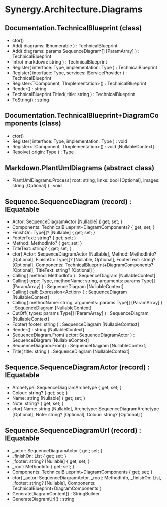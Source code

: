 ﻿# Synergy.Architecture.Diagrams

## Documentation.TechnicalBlueprint (class)
 - ctor()
 - Add(
     diagrams: IEnumerable<SequenceDiagram>
   ) : TechnicalBlueprint
 - Add(
     diagrams: params SequenceDiagram[] [ParamArray]
   ) : TechnicalBlueprint
 - Intro(
     markdown: string
   ) : TechnicalBlueprint
 - Register(
     interface: Type,
     implementation: Type
   ) : TechnicalBlueprint
 - Register(
     interface: Type,
     services: IServiceProvider
   ) : TechnicalBlueprint
 - Register<TComponent, TImplementation>() : TechnicalBlueprint
 - Render() : string
 - TechnicalBlueprint.Titled(
     title: string
   ) : TechnicalBlueprint
 - ToString() : string

## Documentation.TechnicalBlueprint+DiagramComponents (class)
 - ctor()
 - Register(
     interface: Type,
     implementation: Type
   ) : void
 - Register<TComponent, TImplementation>() : void [NullableContext]
 - Resolve(
     origin: Type
   ) : Type

## Markdown.PlantUmlDiagrams (abstract class)
 - PlantUmlDiagrams.Process(
     root: string,
     links: bool [Optional],
     images: string [Optional]
   ) : void

## Sequence.SequenceDiagram (record) : IEquatable<SequenceDiagram>
 - Actor: SequenceDiagramActor [Nullable] { get; set; }
 - Components: TechnicalBlueprint+DiagramComponents? { get; set; }
 - FinishOn: Type[]? [Nullable] { get; set; }
 - FooterText: string? { get; set; }
 - Method: MethodInfo? { get; set; }
 - TitleText: string? { get; set; }
 - ctor(
     Actor: SequenceDiagramActor [Nullable],
     Method: MethodInfo? [Optional],
     FinishOn: Type[]? [Nullable, Optional],
     FooterText: string? [Optional],
     Components: TechnicalBlueprint+DiagramComponents? [Optional],
     TitleText: string? [Optional]
   )
 - Calling(
     method: MethodInfo
   ) : SequenceDiagram [NullableContext]
 - Calling(
     type: Type,
     methodName: string,
     arguments: params Type[] [ParamArray]
   ) : SequenceDiagram [NullableContext]
 - Calling<T>(
     call: Expression<Action<T>>
   ) : SequenceDiagram [NullableContext]
 - Calling<T>(
     methodName: string,
     arguments: params Type[] [ParamArray]
   ) : SequenceDiagram [NullableContext]
 - CutOff(
     types: params Type[] [ParamArray]
   ) : SequenceDiagram [NullableContext]
 - Footer(
     footer: string
   ) : SequenceDiagram [NullableContext]
 - Render() : string [NullableContext]
 - SequenceDiagram.From(
     actor: SequenceDiagramActor
   ) : SequenceDiagram [NullableContext]
 - SequenceDiagram.From<T>() : SequenceDiagram [NullableContext]
 - Title(
     title: string
   ) : SequenceDiagram [NullableContext]

## Sequence.SequenceDiagramActor (record) : IEquatable<SequenceDiagramActor>
 - Archetype: SequenceDiagramArchetype { get; set; }
 - Colour: string? { get; set; }
 - Name: string [Nullable] { get; set; }
 - Note: string? { get; set; }
 - ctor(
     Name: string [Nullable],
     Archetype: SequenceDiagramArchetype [Optional],
     Note: string? [Optional],
     Colour: string? [Optional]
   )

## Sequence.SequenceDiagramUrl (record) : IEquatable<SequenceDiagramUrl>
 - _actor: SequenceDiagramActor { get; set; }
 - _finishOn: List<Type> { get; set; }
 - _footer: string? [Nullable] { get; set; }
 - _root: MethodInfo { get; set; }
 - Components: TechnicalBlueprint+DiagramComponents { get; set; }
 - ctor(
     _actor: SequenceDiagramActor,
     _root: MethodInfo,
     _finishOn: List<Type>,
     _footer: string? [Nullable],
     Components: TechnicalBlueprint+DiagramComponents
   )
 - GenerateDiagramContent() : StringBuilder
 - GenerateDiagramUrl() : string

